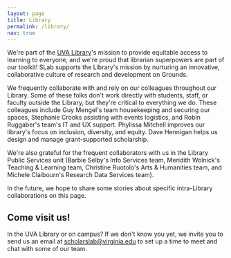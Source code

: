 ```yaml
---
layout: page
title: Library
permalink: /library/
nav: true
---
```


We're part of the <a href="https://www.library.virginia.edu/">UVA Library</a>'s mission to provide equitable access to learning to everyone, and we're proud that librarian superpowers are part of our toolkit! SLab supports the Library's mission by nurturing an innovative, collaborative culture of research and development on Grounds.

We frequently collaborate with and rely on our colleagues throughout our Library. Some of these folks don't work directly with students, staff, or faculty outside the Library, but they're critical to everything we do. These colleagues include Guy Mengel's team housekeeping and securing our spaces, Stephanie Crooks assisting with events logistics, and Robin Ruggaber's team's IT and UX support. Phylissa Mitchell improves our library's focus on inclusion, diversity, and equity. Dave Hennigan helps us design and manage grant-supported scholarship.

We're also grateful for the frequent collaborators with us in the Library Public Services unit (Barbie Selby's Info Services team, Meridith Wolnick's Teaching & Learning team, Christine Ruotolo's Arts & Humanities team, and Michele Claibourn's Research Data Services team).

In the future, we hope to share some stories about specific intra-Library collaborations on this page.

<h2>Come visit us!</h2>
In the UVA Library or on campus? If we don't know you yet, we invite you to send us an email at <a href="mailto:scholarslab@virginia.edu">scholarslab@virginia.edu</a> to set up a time to meet and chat with some of our team. 
